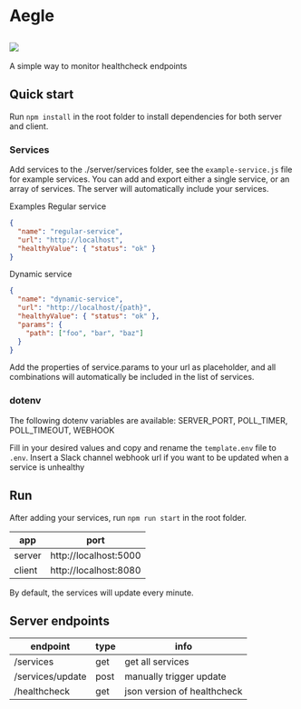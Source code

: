 # Aegle
![](https://github.com/marcelblijleven/aegle/workflows/server-ci/badge.svg)
---
A simple way to monitor healthcheck endpoints

## Quick start
Run `npm install` in the root folder to install dependencies for both server and client.

### Services
Add services to the ./server/services folder, see the `example-service.js` file for example services. You can add and export either a single service, or an array of services. The server will automatically include your services.

Examples
Regular service
```json
{
  "name": "regular-service",
  "url": "http://localhost",
  "healthyValue": { "status": "ok" }
}
```

Dynamic service
```json
{
  "name": "dynamic-service",
  "url": "http://localhost/{path}",
  "healthyValue": { "status": "ok" },
  "params": {
    "path": ["foo", "bar", "baz"]
  }
}
```

Add the properties of service.params to your url as placeholder, and all combinations will automatically be included in the list of services.


### dotenv
The following dotenv variables are available: SERVER_PORT, POLL_TIMER, POLL_TIMEOUT, WEBHOOK

Fill in your desired values and copy and rename the `template.env` file to `.env`. Insert a Slack channel webhook url if you want to be updated when a service is unhealthy

## Run
After adding your services, run `npm run start` in the root folder.

| app    | port |
|--------|------|
| server | http://localhost:5000 |
| client | http://localhost:8080 |

By default, the services will update every minute.

## Server endpoints
| endpoint         | type | info                        |
|------------------|------|-----------------------------|
| /services        | get  | get all services            |
| /services/update | post | manually trigger update     |
| /healthcheck     | get  | json version of healthcheck |
